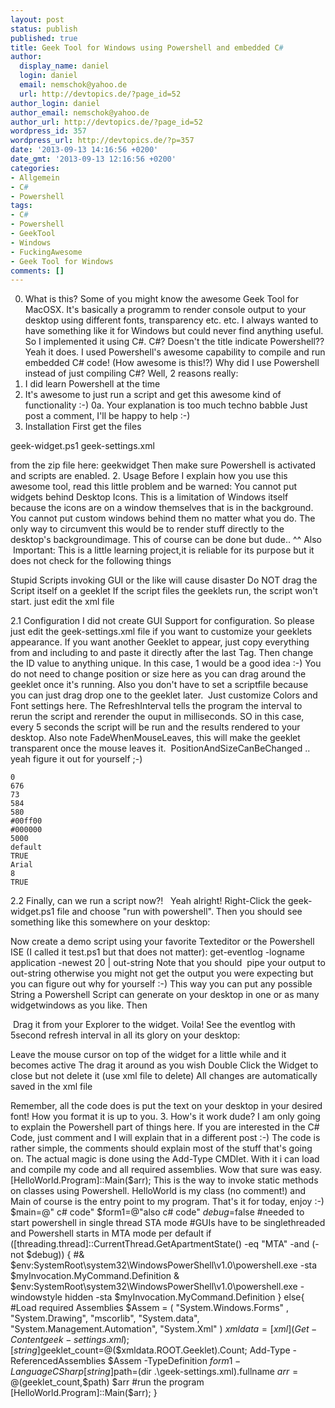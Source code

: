 ```yaml
---
layout: post
status: publish
published: true
title: Geek Tool for Windows using Powershell and embedded C#
author:
  display_name: daniel
  login: daniel
  email: nemschok@yahoo.de
  url: http://devtopics.de/?page_id=52
author_login: daniel
author_email: nemschok@yahoo.de
author_url: http://devtopics.de/?page_id=52
wordpress_id: 357
wordpress_url: http://devtopics.de/?p=357
date: '2013-09-13 14:16:56 +0200'
date_gmt: '2013-09-13 12:16:56 +0200'
categories:
- Allgemein
- C#
- Powershell
tags:
- C#
- Powershell
- GeekTool
- Windows
- FuckingAwesome
- Geek Tool for Windows
comments: []
---
```

0. What is this?
Some of you might know the awesome Geek Tool for MacOSX. It's basically a programm to render console output to your desktop using different fonts, transparency etc. etc. I always wanted to have something like it for Windows but could never find anything useful. So I implemented it using C#. C#? Doesn't the title indicate Powershell?? Yeah it does. I used Powershell's awesome capability to compile and run embedded C# code! (How awesome is this!?)
Why did I use Powershell instead of just compiling C#? Well, 2 reasons really:
1. I did learn Powershell at the time
2. It's awesome to just run a script and get this awesome kind of functionality :-)
0a. Your explanation is too much techno babble
Just post a comment, I'll be happy to help :-)
1. Installation
First get the files

geek-widget.ps1
geek-settings.xml

from the zip file here:&nbsp;geekwidget
Then make sure Powershell is activated and scripts are enabled.
2. Usage
Before I explain how you use this awesome tool, read this little problem and be warned:
You cannot put widgets behind Desktop Icons. This is a limitation of Windows itself because the icons are on a window themselves that is in the background. You cannot put custom windows behind them no matter what you do. The only way to circumvent this would be to render stuff directly to the desktop's backgroundimage. This of course can be done but dude.. ^^
Also &nbsp;Important: This is a little learning project,it is reliable for its purpose but it does not check for the following things

Stupid Scripts invoking GUI or the like will cause disaster
Do NOT drag the Script itself on a geeklet
If the script files the geeklets run, the script won't start. just edit the xml file

2.1 Configuration
I did not create GUI Support for configuration. So please just edit the&nbsp;geek-settings.xml file if you want to customize your geeklets appearance. If you want another Geeklet to appear, just copy everything from and including  to  and paste it directly after the last  Tag. Then change the ID value to anything unique. In this case, 1 would be a good idea :-) You do not need to change position or size here as you can drag around the geeklet once it's running. Also you don't have to set a scriptfile because you can just drag drop one to the geeklet later. &nbsp;Just customize Colors and Font settings here. The RefreshInterval tells the program the interval to rerun the script and rerender the ouput in milliseconds. SO in this case, every 5 seconds the script will be run and the results rendered to your desktop. Also note FadeWhenMouseLeaves, this will make the geeklet transparent once the mouse leaves it. &nbsp;PositionAndSizeCanBeChanged .. yeah figure it out for yourself ;-)


  
    0
    676
    73
    584
    580
    #00ff00
    #000000
    5000
    default
    TRUE
    Arial
    8
    TRUE
  

2.2 Finally, can we run a script now?!
&nbsp;
Yeah alright! Right-Click the geek-widget.ps1 file and choose "run with powershell". Then you should see something like this somewhere on your desktop:

Now create a demo script&nbsp;using your favorite Texteditor or the Powershell ISE (I called it test.ps1 but that does not matter):
get-eventlog -logname application -newest 20 | out-string
Note that you should &nbsp;pipe your output to out-string otherwise you might not get the output you were expecting but you can figure out why for yourself :-) This way you can put any possible String a Powershell Script can generate on your desktop in one or as many widgetwindows as you like. Then

&nbsp;Drag it from your Explorer to the widget. Voila! See the eventlog with 5second refresh interval in all its glory on your desktop:

Leave the mouse cursor on top of the widget for a little while and it becomes active
The drag it around as you wish
Double Click the Widget to close but not delete it (use xml file to delete)
All changes are automatically saved in the xml file

Remember, all the code does is put the text on your desktop in your desired font! How you format it is up to you.
3. How's it work dude?
I am only going to explain the Powershell part of things here. If you are interested in the C# Code, just comment and I will explain that in a different post :-)
The code is rather simple, the comments should explain most of the stuff that's going on. The actual magic is done using the
Add-Type
CMDlet. With it i can load and compile my code and all required assemblies. Wow that sure was easy.
[HelloWorld.Program]::Main($arr);
This is the way to invoke static methods on classes using Powershell. HelloWorld is my class (no comment!) and Main of course is the entry point to my program. That's it for today, enjoy :-)
$main=@" c# code"
$form1=@"also c# code"
$debug=$false
   #needed to start powershell in single thread STA mode
   #GUIs have to be singlethreaded and Powershell starts in MTA mode per default
   if ([threading.thread]::CurrentThread.GetApartmentState() -eq "MTA" -and (-not $debug)) {
    #&amp; $env:SystemRoot\system32\WindowsPowerShell\v1.0\powershell.exe -sta $myInvocation.MyCommand.Definition
    &amp; $env:SystemRoot\system32\WindowsPowerShell\v1.0\powershell.exe -windowstyle hidden -sta $myInvocation.MyCommand.Definition
} else{
#Load required Assemblies
$Assem = (
 "System.Windows.Forms" ,
 "System.Drawing",
 "mscorlib",
 "System.data",
 "System.Management.Automation",
 "System.Xml"
 ) 
$xmldata = [xml](Get-Content geek-settings.xml);
[string]$geeklet_count=@($xmldata.ROOT.Geeklet).Count;
Add-Type -ReferencedAssemblies $Assem -TypeDefinition $form1 -Language CSharp
[string]$path=(dir .\geek-settings.xml).fullname
$arr= @($geeklet_count,$path)
$arr
#run the program
[HelloWorld.Program]::Main($arr);
}
